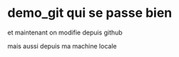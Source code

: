 # demo_git qui se passe bien

et maintenant on modifie depuis github

mais aussi depuis ma machine locale
